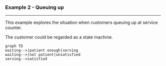 ### Example 2 - Queuing up

---

This example explores the situation when customers queuing up at service counter.

The customer could be regarded as a state machine.
```mermaid
graph TD
waiting-->|patient enough|serving
waiting-->|not patient|unsatisfied
serving-->satisfied
```